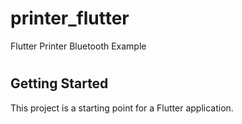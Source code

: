 # printer_flutter

 
Flutter Printer Bluetooth Example
#
## Getting Started

This project is a starting point for a Flutter application.
